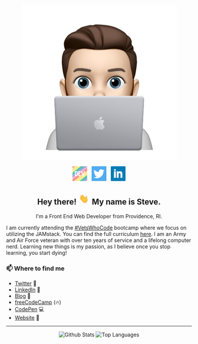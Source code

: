 <p align="center">
<img src="./images/1.png" alt="Memoji Icon"></p>

<p align='center'>
<a href="https://dev.to/sa_lamoureux"><img height="40" src="./images/dev.png" alt="dev.to icon"></a>&nbsp;&nbsp;
<a href="https://twitter.com/sa_lamoureux"><img height="40" src="./images/twitter.png" alt="twitter icon"></a>&nbsp;&nbsp;
<a href="https://www.linkedin.com/in/steven-lamoureux/"><img height="40" src="./images/linkedin.png" alt="linkedin icon"></a>
</p>

<h2 align="center">Hey there! <img src="./images/waving_hand.gif" width="32px"> My name is Steve.</h2>
<p align="center">I'm a Front End Web Developer from Providence, RI.</p>
<p>I am currently attending the <a href="https://vetswhocode.io" target="_blank">#VetsWhoCode</a> bootcamp where we focus on utilizing the JAMstack. You can find the full curriculum <a href="https://github.com/Vets-Who-Code/Curriculum" target="_blank">here</a>. I am an Army and Air Force veteran with over ten years of service and a lifelong computer nerd. Learning new things is my passion, as I believe once you stop learning, you start dying!</p>   

### 📫 Where to find me
- [Twitter](https://twitter.com/sa_lamoureux) 🐤
- [LinkedIn](https://linkedin.com/in/steven-lamoureux) 💼
- [Blog](https://dev.to/sa_lamoureux) 📝
- [freeCodeCamp](https://www.freecodecamp.org/slamoureux) (🔥)
- [CodePen](https://www.codepen.io/s-lamoureux/) 💻
- [Website](https://www.wheresteve.codes) 🔗

<hr>
<p align="center">
<img src="https://github-readme-stats.vercel.app/api?username=slamoureux&show_icons=true&count_private=true&theme=buefy" height="200px" alt="Github Stats"/>
<img src = "https://github-readme-stats.vercel.app/api/top-langs/?username=slamoureux&langs_count=3&theme=buefy" height="200px" alt="Top Languages"/>
</p>
